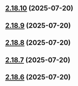 ## [2.18.10](https://github.com/ghoshRitesh12/aniwatch-api/compare/v2.18.9...v2.18.10) (2025-07-20)



## [2.18.9](https://github.com/ghoshRitesh12/aniwatch-api/compare/v2.18.8...v2.18.9) (2025-07-20)



## [2.18.8](https://github.com/ghoshRitesh12/aniwatch-api/compare/v2.18.7...v2.18.8) (2025-07-20)



## [2.18.7](https://github.com/ghoshRitesh12/aniwatch-api/compare/v2.18.6...v2.18.7) (2025-07-20)



## [2.18.6](https://github.com/ghoshRitesh12/aniwatch-api/compare/v2.18.5...v2.18.6) (2025-07-20)



